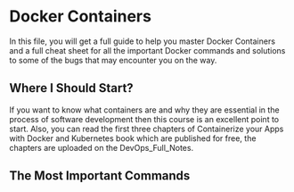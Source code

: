 # Docker Containers

In this file, you will get a full guide to help you master Docker Containers and a full cheat sheet for all the important Docker commands and solutions to some of the bugs that may encounter you on the way.

## Where I Should Start?

If you want to know what containers are and why they are essential in the process of software development then this course is an excellent point to start. Also, you can read the first three chapters of Containerize your Apps with Docker and Kubernetes book which are published for free, the chapters are uploaded on the DevOps_Full_Notes.

## The Most Important Commands

